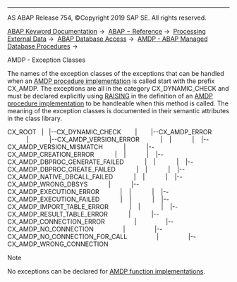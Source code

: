   

* * *

AS ABAP Release 754, ©Copyright 2019 SAP SE. All rights reserved.

[ABAP Keyword Documentation](javascript:call_link\('abenabap.htm'\)) →  [ABAP − Reference](javascript:call_link\('abenabap_reference.htm'\)) →  [Processing External Data](javascript:call_link\('abenabap_language_external_data.htm'\)) →  [ABAP Database Access](javascript:call_link\('abenabap_sql.htm'\)) →  [AMDP - ABAP Managed Database Procedures](javascript:call_link\('abenamdp.htm'\)) → 

AMDP - Exception Classes

The names of the exception classes of the exceptions that can be handled when an [AMDP procedure implementation](javascript:call_link\('abenamdp_procedure_methods.htm'\)) is called start with the prefix CX\_AMDP. The exceptions are all in the category CX\_DYNAMIC\_CHECK and must be declared explicitly using [RAISING](javascript:call_link\('abapmethods_general.htm'\)) in the definition of an [AMDP procedure implementation](javascript:call_link\('abenamdp_procedure_method_glosry.htm'\) "Glossary Entry") to be handleable when this method is called. The meaning of the exception classes is documented in their semantic attributes in the class library.

CX\_ROOT
  |
  |--CX\_DYNAMIC\_CHECK
       |
       |--CX\_AMDP\_ERROR
           |
           |--CX\_AMDP\_VERSION\_ERROR
           |    |
           |    |--CX\_AMDP\_VERSION\_MISMATCH
           |
           |--CX\_AMDP\_CREATION\_ERROR
           |    |
           |    |--CX\_AMDP\_DBPROC\_GENERATE\_FAILED
           |    |
           |    |--CX\_AMDP\_DBPROC\_CREATE\_FAILED
           |    |
           |    |--CX\_AMDP\_NATIVE\_DBCALL\_FAILED
           |    |
           |    |--CX\_AMDP\_WRONG\_DBSYS
           |
           |--CX\_AMDP\_EXECUTION\_ERROR
           |    |
           |    |--CX\_AMDP\_EXECUTION\_FAILED
           |    |
           |    |--CX\_AMDP\_IMPORT\_TABLE\_ERROR
           |    |
           |    |--CX\_AMDP\_RESULT\_TABLE\_ERROR
           |
           |--CX\_AMDP\_CONNECTION\_ERROR
                |
                |--CX\_AMDP\_NO\_CONNECTION
                |
                |--CX\_AMDP\_NO\_CONNECTION\_FOR\_CALL
                |
                |--CX\_AMDP\_WRONG\_CONNECTION

Note

No exceptions can be declared for [AMDP function implementations](javascript:call_link\('abenamdp_function_methods.htm'\)).